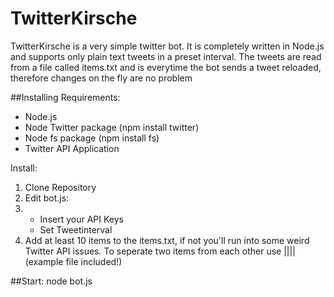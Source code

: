 # TwitterKirsche
TwitterKirsche is a very simple twitter bot. It is completely written in Node.js and supports only plain text tweets in a preset interval.
The tweets are read from a file called items.txt and is everytime the bot sends a tweet reloaded, therefore changes on the fly are no problem

##Installing
Requirements:
 * Node.js
 * Node Twitter package (npm install twitter)
 * Node fs package (npm install fs)
 * Twitter API Application

Install:
1. Clone Repository
2. Edit bot.js:
3. * Insert your API Keys
   * Set Tweetinterval
4. Add at least 10 items to the items.txt, if not you'll run into some weird Twitter API issues. To seperate two items from each other use |||| (example file included!)

##Start:
node bot.js

